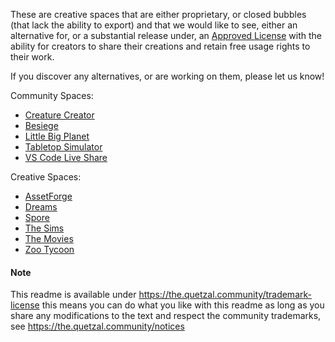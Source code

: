 These are creative spaces that are either proprietary, or closed bubbles 
(that lack the ability to export) and that we would like to see, either an alternative
for, or a substantial release under, an [Approved License](https://the.quetzal-community/approved-licenses)
with the ability for creators to share their creations and retain free usage 
rights to their work.

If you discover any alternatives, or are working on them, please let us know!

Community Spaces:
* [Creature Creator](https://github.com/daniellochner/creature-creator)
* [Besiege](https://en.wikipedia.org/wiki/Besiege_(video_game))
* [Little Big Planet](https://en.wikipedia.org/wiki/LittleBigPlanet)
* [Tabletop Simulator](https://en.wikipedia.org/wiki/Tabletop_Simulator)
* [VS Code Live Share](https://github.com/microsoft/live-share)

Creative Spaces:
* [AssetForge](https://kenney.nl/tools/asset-forge)
* [Dreams](https://en.wikipedia.org/wiki/Dreams_(video_game))
* [Spore](https://en.wikipedia.org/wiki/Spore_(2008_video_game))
* [The Sims](https://en.wikipedia.org/wiki/The_Sims)
* [The Movies](https://en.m.wikipedia.org/wiki/The_Movies_(video_game)) 
* [Zoo Tycoon](https://en.wikipedia.org/wiki/Zoo_Tycoon)

#### Note

This readme is available under https://the.quetzal.community/trademark-license
this means you can do what you like with this readme as long as you share any
modifications to the text and respect the community trademarks, 
see https://the.quetzal.community/notices

